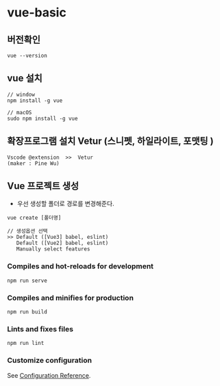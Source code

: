 # vue-basic

## 버전확인

```
vue --version
```

## vue 설치

```
// window
npm install -g vue

// macOS
sudo npm install -g vue
```


## 확장프로그램 설치 Vetur (스니펫, 하일라이트, 포맷팅 )

```
Vscode @extension  >>  Vetur 
(maker : Pine Wu)
```


## Vue 프로젝트 생성
- 우선 생성할 폴더로 경로를 변경해준다.

```
vue create [폴더명]

// 생성옵션 선택
>> Default ([Vue3] babel, eslint)
   Default ([Vue2] babel, eslint)
   Manually select features
```



### Compiles and hot-reloads for development
```
npm run serve
```

### Compiles and minifies for production
```
npm run build
```

### Lints and fixes files
```
npm run lint
```

### Customize configuration
See [Configuration Reference](https://cli.vuejs.org/config/).

